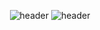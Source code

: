 
<div align="center">
  
![header](https://capsule-render.vercel.app/api?type=rect&height=250&color=random&text=TYCOONPR&fontColor=random&textBg=true)
![header](https://capsule-render.vercel.app/api?type=rect&height=50&color=ebf3f5&text=2022학년도2학기&fontColor=000000&fontSize=20)
  
